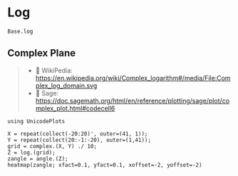 # Log

```@docs
Base.log
```

## Complex Plane

> - 🔗 WikiPedia: https://en.wikipedia.org/wiki/Complex_logarithm#/media/File:Complex_log_domain.svg
> - 🔗 Sage: https://doc.sagemath.org/html/en/reference/plotting/sage/plot/complex_plot.html#codecell6

```@repl
using UnicodePlots

X = repeat(collect(-20:20)', outer=(41, 1));
Y = repeat(collect(20:-1:-20), outer=(1,41));
grid = complex.(X, Y) ./ 10;
Z = log.(grid);
zangle = angle.(Z);
heatmap(zangle; xfact=0.1, yfact=0.1, xoffset=-2, yoffset=-2)
```
